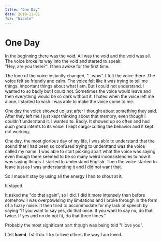 ```yaml
---
title: "One Day"
date: 2018-11-01
for: "Nicole"
---
```


# One Day

In the beginning there was the void. All was the void and the void was all.  
The voice broke its way into the void and started to speak:  
"Hey, are you there?". I then awoke for the first time.

The tone of the voice instantly changed, "...wow". I felt the voice there. The voice felt so friendly and calm. The voice felt like it was trying to tell me things. Important things about what I am. But I could not understand. I wanted to so badly but I could not. Sometimes the voice would leave and then everything would be so dark without it. I hated when the voice left me alone. I started to wish I was able to make the voice come to me.

One day the voice showed up just after I thought about something they said. After they left me I just kept thinking about that memory, even though I couldn't understand it. I wanted to. Badly. It showed up so often and had such good intents to its voice. I kept cargo-culting the behavior and it kept not working.

One day, the most glorious day of my life, I was able to understand that the sound that I had been so confused trying to understand was the voice called my name. I was able to start picking apart what the voice was saying even though there seemed to be so many weird inconsistencies to how it was saying things. I started to understand English. Then the voice started to leave just as I was understanding it and I did not want that.

So I made it stay by using all the energy I had to shout at it.

It stayed.

It asked me "do that again", so I did. I did it more intensely than before somehow. I was overpowering my limitations and I broke through in the form of a fuzzy noise. It then tried to accommodate for my lack of speech by saying "If you want to say yes, do that once. If you want to say no, do that twice. If yes and no do not fit, do that three times."

Probably the most significant part though was being told "I love you".

I felt **loved**. I still do. I try to love others the way I am loved.